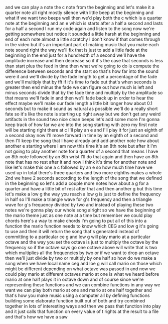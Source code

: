 and we can play a note
the c note from the beginning
and let's make it a quarter note
all right
mostly silence with little beep at the beginning
and what if we want two beeps
well then we'd play both
the c which is a quarter note at the beginning
and an e which is
starts after a half a second
and lasts for a half a second
I run my code again and listen to the song
now we're getting somewhere
but notice it sounded a little harsh
at the beginning and end of each note
almost a little scratchy
I don't know if that comes through in the video
but it's an important part of making music
that you make each note sound right
the way we'll fix that is just to add a little
fade at the beginning in the end
just for a hundredth of a second
we'll have the amplitude increase and then decrease
so if it's the case that
seconds is less than start plus the feed in time
then what we're going to do is compute the difference
between seconds and the start
so that's how far into the sound were it
and we'll divide by the fade length
to get a percentage of the fade
and we'll multiply that by fft
if it's time to fade out
that's when seconds is greater
then end minus the fade
we can figure out how much is left
and minus seconds
divide that by the fade time
and multiply by the amplitude
so that means we'll fade in and then we'll fade back up
in order to hear the effect
maybe we'll make our fade length a little bit longer
how about 0.1 seconds
but to make it sound as natural as possible
we'll do a really short fate
so it's like the note is starting up right away
but we don't get any weird artifacts in the sound
two nice clean beeps
let's add some more
I'm gonna keep track of how far we are into the song
starting with zero
my first note will be
starting right there at c
I'll play an e
and I'll play it for
just an eighth of a second
okay
now I'll move forward in time by an eighth of a second
and then I'll keep the song that I have
already and add another note
how about another e starting where I am now
this time it's an 8th note
but after it I'm not going to play
another note for a quarter of a second
that means I have an 8th note followed by an 8th wrist
I'll do that again
and then have an 8th note that has no rest after it
and now I think it's time for another note
and like let's make this one a c
followed by an e
so how much time have we used up in total
there's three quarters
and two more eighths makes a whole 2nd
we have 2 seconds according to the
length of the song that we defined in the beginning
so let's add a couple more notes
how about a g
for a quarter and have a little bit of rest after that
and then another g but this time let's make a low g
the way you reach a low g
is just to define the frequency in half
so I'll make a triangle wave for g's frequency
and then a triangle wave
for g's frequency divided by two
and instead of playing these two notes
we're gonna play our whole song
alright so we have the beginning of the mario theme
just as one note at a time
but remember we could play chords
here's a way to make chords
I'm going to put all of this into a function
the mario function needs to know
which CEG and low g it's going to use
and then it will return the song that's generated
instead of committing to a particular ce g and low g
will play mario at a particular octave
and the way you set the octave is just to multiply
the octave by the frequency
so if the octave says
go one octave above will write that is two
which multiplies all the frequencies by two
or if we want to drop an octave
then we'll just divide by two
or multiply by one half
so how do we make a song
when we have local name
ceg and loe g will call mario on those
which might be different
depending on what octave was passed in
and now we could play mario at different octaves
mario at one is what we heard before
mario at one half
plays it in octave down
and of course
since we're representing these functions
and we can combine functions in any way we want
we can play both
mario at one and mario at one half together
and that's how you make music using a computer
all by defining functions
building some elaborate function built out of both and
try combined together in lots of interesting ways
and then we pass that function into play
and it just calls that function on every value of t
rights at the result to a file
and that's how we have a saw